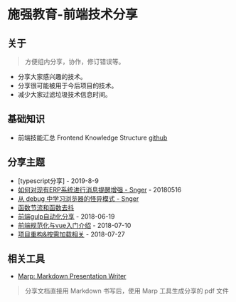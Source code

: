 # 施强教育-前端技术分享

## 关于
> 方便组内分享，协作，修订错误等。
- 分享大家感兴趣的技术。
- 分享很可能被用于今后项目的技术。
- 减少大家过滤垃圾技术信息时间。

## 基础知识
- 前端技能汇总 Frontend Knowledge Structure [github](https://github.com/JacksonTian/fks)

## 分享主题
- [typescript分享] - 2019-8-9
- [如何对现有ERP系统进行消息提醒增强 - Snger](./reference/add-notification-feature-to-ERP-system.pdf) - 20180516
- [从 debug 中学习浏览器的怪异模式 - Snger](./src/learn-quirks-mode-from-debugging/learn-quirks-mode-from-debugging.md)
- [函数节流和函数去抖](/src/throttle-and-debounce/throttle-and-debounce.md)
- [前端gulp自动化分享]( https://github.com/somewhile ) - 2018-06-19
- [前端规范化与vue入门介绍]( https://github.com/somewhile ) - 2018-07-10
- [项目重构&按需加载相关](./reference/refactor-and-demandloading.pdf) - 2018-07-27



## 相关工具
- [Marp: Markdown Presentation Writer](https://yhatt.github.io/marp/)
> 分享文档直接用 Markdown 书写后，使用 Marp 工具生成分享的 pdf 文件
